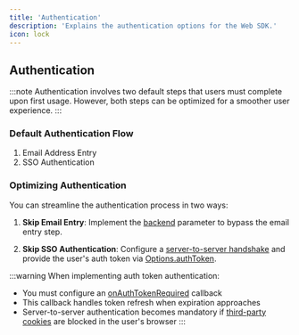 ```yaml
---
title: 'Authentication'
description: 'Explains the authentication options for the Web SDK.'
icon: lock
---
```


## Authentication

:::note
Authentication involves two default steps that users must complete upon first
usage. However, both steps can be optimized for a smoother user experience.
:::

### Default Authentication Flow

1. Email Address Entry
2. SSO Authentication

### Optimizing Authentication

You can streamline the authentication process in two ways:

1. **Skip Email Entry**: Implement the [backend](https://app.glean.com/meta/browser_api/interfaces/SearchOptions.html#backend) parameter to bypass the email entry step.

2. **Skip SSO Authentication**: Configure a [server-to-server handshake](https://docs.google.com/document/d/12q1oQWwhkLQyIHXKE7OF6XtvJZ5av50Wd_NKUbRh5u4/edit) and provide the user's auth token via [Options.authToken](https://app.glean.com/meta/browser_api/interfaces/Options.html#authToken).

:::warning
When implementing auth token authentication:

- You must configure an [onAuthTokenRequired](https://app.glean.com/meta/browser_api/interfaces/Options.html#onAuthTokenRequired) callback
- This callback handles token refresh when expiration approaches
- Server-to-server authentication becomes mandatory if [third-party cookies](./3rd-party-cookies) are
  blocked in the user's browser
  :::
